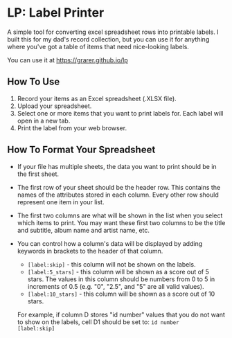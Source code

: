 # LP: Label Printer
A simple tool for converting excel spreadsheet rows into printable labels. I built this for my dad's record collection,
but you can use it for anything where you've got a table of items that need nice-looking labels.

You can use it at https://grarer.github.io/lp

## How To Use

1. Record your items as an Excel spreadsheet (.XLSX file).
2. Upload your spreadsheet.
3. Select one or more items that you want to print labels for. Each label will open in a new tab.
4. Print the label from your web browser.

## How To Format Your Spreadsheet

- If your file has multiple sheets, the data you want to print should be in the first sheet.
- The first row of your sheet should be the header row. This contains the names of the attributes stored
in each column. Every other row should represent one item in your list.
-  The first two columns are what will be shown in the list when you select which items to print.
You may want these first two columns to be the title and subtitle, album name and artist name, etc.
- You can control how a column's data will be displayed by adding keywords in brackets to the header of that column.
    - `[label:skip]` - this column will not be shown on the labels.
    - `[label:5_stars]` - this column will be shown as a score out of 5 stars. The values in this column should be
    numbers from 0 to 5 in increments of 0.5 (e.g. "0", "2.5", and "5" are all valid values).
    - `[label:10_stars]` - this column will be shown as a score out of 10 stars.

    For example, if column D stores "id number" values that you do not want to show on the labels, cell D1 should be set to: <code>id number [label:skip]</code>
